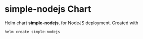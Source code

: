 # simple-nodejs Chart
Helm chart **simple-nodejs**, for NodeJS deployment.
Created with
```javascript I'm A tab
helm create simple-nodejs
```